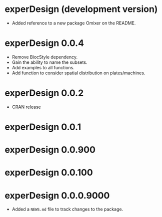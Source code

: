 # experDesign (development version)

* Added reference to a new package Omixer on the README. 

# experDesign 0.0.4

* Remove BiocStyle dependency.
* Gain the ability to name the subsets.
* Add examples to all functions.
* Add function to consider spatial distribution on plates/machines.

# experDesign 0.0.2

* CRAN release

# experDesign 0.0.1

# experDesign 0.0.900

# experDesign 0.0.100

# experDesign 0.0.0.9000

* Added a `NEWS.md` file to track changes to the package.
